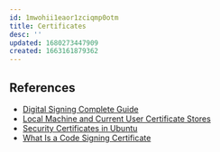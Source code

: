 ```yaml
---
id: 1mwohii1eaor1zciqmp0otm
title: Certificates
desc: ''
updated: 1680273447909
created: 1663161879362
---
```


## References

- [Digital Signing Complete Guide](https://www.advancedinstaller.com/digital-signing-complete-guide.html)
- [Local Machine and Current User Certificate Stores](https://learn.microsoft.com/windows-hardware/drivers/install/local-machine-and-current-user-certificate-stores)
- [Security Certificates in Ubuntu](https://ubuntu.com/server/docs/security-certificates)
- [What Is a Code Signing Certificate](https://www.advancedinstaller.com/what-is-code-signing-certificate.html)
